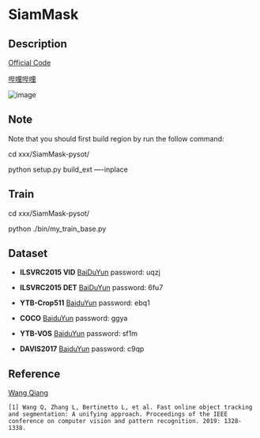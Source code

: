 # SiamMask

## Description
[Official Code](https://github.com/foolwood/SiamMask)

[哔哩哔哩](https://www.bilibili.com/video/BV1Kt411u7CT?from=search&seid=10316175450906135061)

![image](../image/siammask1.png)


## Note

Note that you should first build region by run the follow command: 

cd xxx/SiamMask-pysot/

python setup.py build_ext —-inplace

## Train

cd xxx/SiamMask-pysot/

python ./bin/my_train_base.py 

## Dataset

- **ILSVRC2015 VID** [BaiDuYun](https://pan.baidu.com/s/1CXWgpAG4CYpk-WnaUY5mAQ) password: uqzj 

- **ILSVRC2015 DET** [BaiDuYun](https://pan.baidu.com/s/1t2IgiYGRu-sdfOYwfeemaQ) password: 6fu7 

- **YTB-Crop511** [BaiduYun](https://pan.baidu.com/s/112zLS_02-Z2ouKGbnPlTjw) password: ebq1 

- **COCO** [BaiduYun](https://pan.baidu.com/s/17AMGS2ezLVd8wFI2NbJQ3w) password: ggya 

- **YTB-VOS** [BaiduYun](https://pan.baidu.com/s/1WMB0q9GJson75QBFVfeH5A) password: sf1m 

- **DAVIS2017** [BaiduYun](https://pan.baidu.com/s/1JTsumpnkWotEJQE7KQmh6A) password: c9qp

## Reference

[Wang Qiang](https://github.com/foolwood/SiamMask)
```
[1] Wang Q, Zhang L, Bertinetto L, et al. Fast online object tracking and segmentation: A unifying approach. Proceedings of the IEEE conference on computer vision and pattern recognition. 2019: 1328-1338.

```
